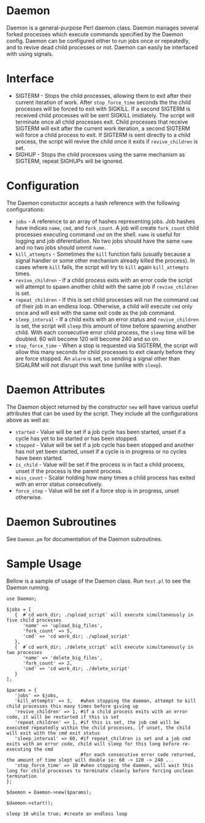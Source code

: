 Daemon
======

Daemon is a general-purpose Perl daemon class.  Daemon manages several forked processes which execute commands specified by the Daemon config.  Daemon can be configured either to run jobs once or repeatedly, and to revive dead child processes or not.  Daemon can easily be interfaced with using signals.

Interface
=========
*  SIGTERM - Stops the child processes, allowing them to exit after their current iteration of work.  After `stop_force_time` seconds the the child processes will be forced to exit with SIGKILL.  If a second SIGTERM is received child processes will be sent SIGKILL imidiately.  The script will terminate once all child processes exit.   Child processes that receive SIGTERM will exit after the current work iteration, a second SIGTERM will force a child process to exit.  If SIGTERM is sent directly to a child process, the script will revive the child once it exits if `revive_children` is set.
*  SIGHUP - Stops the child processes using the same mechanism as SIGTERM, repeat SIGHUPs will be ignored.

Configuration
=============

The Daemon constuctor accepts a hash reference with the following configurations:
*  `jobs` - A reference to an array of hashes representing jobs.  Job hashes have indices `name`, `cmd`, and `fork_count`.  A job will create `fork_count` child processes executing command `cmd` on the shell.  `name` is useful for logging and job diferentiation.  No two jobs should have the same `name` and no two jobs should ommit `name`.
*  `kill_attempts` - Sometimes the `kill` function fails (usually because a signal handler or some other mechanism already killed the process).  In cases where `kill` fails, the script will try to `kill` again `kill_attempts` times.
*  `revive_children` - If a child process exits with an error code the script will attempt to spawn another child with the same job if `revive_children` is set.
*  `repeat_children` - If this is set child processes will run the command `cmd` of their job in an endless loop.  Otherwise, a child will execute `cmd` only once and will exit with the same exit code as the job command.
*  `sleep_interval` - If a child exits with an error status and `revive_children` is set, the script will `sleep` this amount of time before spawning another child.  With each consecutive error child process, the `sleep` time will be doubled.  60 will become 120 will become 240 and so on.
*  `stop_force_time` - When a stop is requested via SIGTERM, the script will allow this many seconds for child processes to exit cleanly before they are force stopped.  An `alarm` is set, so sending a signal other than SIGALRM will not disrupt this wait time (unlike with `sleep`).

Daemon Attributes
=================

The Daemon object returned by the constructor `new` will have various useful attributes that can be used by the script.  They include all the configurations above as well as:
*  `started` - Value will be set if a job cycle has been started, unset if a cycle has yet to be started or has been stopped.
*  `stopped` - Value will be set if a job cycle has been stopped and another has not yet been started, unset if a cycle is in progress or no cycles have been started.
*  `is_child` - Value will be set if the process is in fact a child process, unset if the process is the parent process.
*  `miss_count` - Scalar holding how many times a child process has exited with an error status consecutively.
*  `force_stop` - Value will be set if a force stop is in progress, unset otherwise.

Daemon Subroutines
==================

See `Daemon.pm` for documentation of the Daemon subroutines.

Sample Usage
============

Bellow is a sample of usage of the Daemon class.  Run `test.pl` to see the Daemon running.

````
use Daemon;

$jobs = [
   {  #`cd work_dir; ./upload_script` will execute simultaneously in five child processes
      'name' => 'upload_big_files',
      'fork_count' => 5,
      'cmd' => 'cd work_dir; ./upload_script'
   },
   {  #`cd work_dir; ./delete_script` will execute simultaneously in two processes
      'name' => 'delete_big_files',
      'fork_count' => 2,
      'cmd' => 'cd work_dir; ./delete_script'
   }       
];

$params = {
   'jobs' => $jobs,
   'kill_attempts' => 3,   #when stopping the daemon, attempt to kill child processes this many times before giving up
   'revive_children' => 1, #if a child process exits with an error code, it will be restarted if this is set
   'repeat_children' => 1, #if this is set, the job cmd will be executed repeatedly within the child processes, if unset, the child will exit with the cmd exit status
   'sleep_interval' => 60, #if repeat_children is set and a job cmd exits with an error code, child will sleep for this long before re-executing the cmd
                           #for each consecutive error code returned, the amount of time slept will double ie: 60 -> 120 -> 240 ...
   'stop_force_time' => 10 #when stopping the daemon, will wait this long for child processes to terminate cleanly before forcing unclean termination
};

$daemon = Daemon->new($params);

$daemon->start();

sleep 10 while true; #create an endless loop
````
